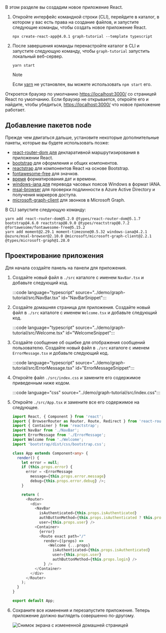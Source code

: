 <!-- markdownlint-disable MD002 MD041 -->

В этом разделе вы создадим новое приложение React.

1. Откройте интерфейс командной строки (CLI), перейдите в каталог, в котором у вас есть права на создание файлов, и запустите следующие команды, чтобы создать новое приложение React.

    ```Shell
    npx create-react-app@4.0.1 graph-tutorial --template typescript
    ```

1. После завершения команды перенастройте каталог в CLI и запустите следующую команду, чтобы `graph-tutorial` запустить локальный веб-сервер.

    ```Shell
    yarn start
    ```

    > [!NOTE]
    > Если [yarn](https://yarnpkg.com/) не установлен, вы можете использовать `npm start` его.

Откроется браузер по умолчанию [https://localhost:3000/](https://localhost:3000) со страницей React по умолчанию. Если браузер не открывается, откройте его и найдите, чтобы убедиться, [https://localhost:3000/](https://localhost:3000) что новое приложение работает.

## <a name="add-node-packages"></a>Добавление пакетов node

Прежде чем двигаться дальше, установите некоторые дополнительные пакеты, которые вы будете использовать позже:

- [react-router-dom для](https://github.com/ReactTraining/react-router) декларативной маршрутизирования в приложении React.
- [bootstrap](https://github.com/twbs/bootstrap) для оформления и общих компонентов.
- [reactstrap](https://github.com/reactstrap/reactstrap) для компонентов React на основе Bootstrap.
- [fontawesome-free](https://github.com/FortAwesome/Font-Awesome) для значков.
- [время](https://github.com/moment/moment) форматирования дат и времени.
- [windows-iana для](https://github.com/rubenillodo/windows-iana) перевода часовых поясов Windows в формат IANA.
- [msal-browser](https://github.com/AzureAD/microsoft-authentication-library-for-js/tree/dev/lib/msal-browser) для проверки подлинности в Azure Active Directory и получения маркеров доступа.
- [microsoft-graph-client](https://github.com/microsoftgraph/msgraph-sdk-javascript) для звонков в Microsoft Graph.

В CLI запустите следующую команду:

```Shell
yarn add react-router-dom@5.2.0 @types/react-router-dom@5.1.7 bootstrap@4.6.0 reactstrap@8.9.0 @types/reactstrap@8.7.2 @fortawesome/fontawesome-free@5.15.2
yarn add moment@2.29.1 moment-timezone@0.5.32 windows-iana@4.2.1 @azure/msal-browser@2.10.0 @microsoft/microsoft-graph-client@2.2.1 @types/microsoft-graph@1.28.0
```

## <a name="design-the-app"></a>Проектирование приложения

Для начала создайте панель на панели для приложения.

1. Создайте новый файл в `./src` каталоге с именем `NavBar.tsx` и добавьте следующий код.

    :::code language="typescript" source="../demo/graph-tutorial/src/NavBar.tsx" id="NavBarSnippet":::

1. Создайте домашняя страница для приложения. Создайте новый файл в `./src` каталоге с именем `Welcome.tsx` и добавьте следующий код.

    :::code language="typescript" source="../demo/graph-tutorial/src/Welcome.tsx" id="WelcomeSnippet":::

1. Создайте сообщение об ошибке для отображения сообщений пользователю. Создайте новый файл в `./src` каталоге с именем `ErrorMessage.tsx` и добавьте следующий код.

    :::code language="typescript" source="../demo/graph-tutorial/src/ErrorMessage.tsx" id="ErrorMessageSnippet":::

1. Откройте файл `./src/index.css` и замените его содержимое приведенным ниже кодом.

    :::code language="css" source="../demo/graph-tutorial/src/index.css":::

1. Откройте `./src/App.tsx` и замените все его содержимое на следующее.

    ```typescript
    import React, { Component } from 'react';
    import { BrowserRouter as Router, Route, Redirect } from 'react-router-dom';
    import { Container } from 'reactstrap';
    import NavBar from './NavBar';
    import ErrorMessage from './ErrorMessage';
    import Welcome from './Welcome';
    import 'bootstrap/dist/css/bootstrap.css';

    class App extends Component<any> {
      render() {
        let error = null;
        if (this.props.error) {
          error = <ErrorMessage
            message={this.props.error.message}
            debug={this.props.error.debug} />;
        }

        return (
          <Router>
            <div>
              <NavBar
                isAuthenticated={this.props.isAuthenticated}
                authButtonMethod={this.props.isAuthenticated ? this.props.logout : this.props.login}
                user={this.props.user} />
              <Container>
                {error}
                <Route exact path="/"
                  render={(props) =>
                    <Welcome {...props}
                      isAuthenticated={this.props.isAuthenticated}
                      user={this.props.user}
                      authButtonMethod={this.props.login} />
                  } />
              </Container>
            </div>
          </Router>
        );
      }
    }

    export default App;
    ```

1. Сохраните все изменения и перезапустите приложение. Теперь приложение должно выглядеть совершенно по-другому.

    ![Снимок экрана с измененной домашней страницей](images/create-app-01.png)
